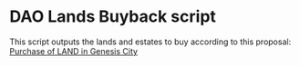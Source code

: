 # DAO Lands Buyback script

This script outputs the lands and estates to buy according to this proposal: [Purchase of LAND in Genesis City](https://governance.decentraland.org/proposal/?id=a315f220-e31b-11ed-ae6b-bdc7e2b26a35)